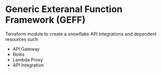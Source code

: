 # Generic Exteranal Function Framework (GEFF)

Terraform module to create a snowflake API integrations and dependent resources such:

- API Gateway
- Roles
- Lambda Proxy
- API Integration
